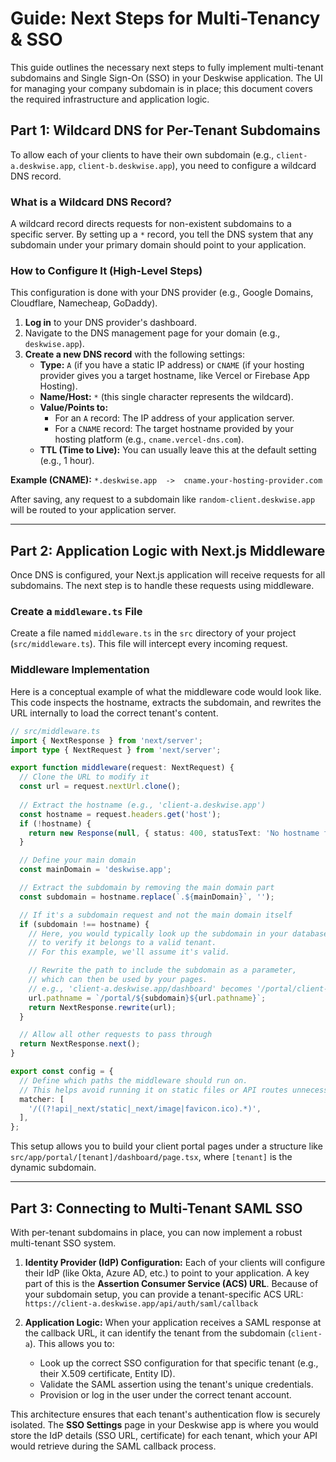 # Guide: Next Steps for Multi-Tenancy & SSO

This guide outlines the necessary next steps to fully implement multi-tenant subdomains and Single Sign-On (SSO) in your Deskwise application. The UI for managing your company subdomain is in place; this document covers the required infrastructure and application logic.

## Part 1: Wildcard DNS for Per-Tenant Subdomains

To allow each of your clients to have their own subdomain (e.g., `client-a.deskwise.app`, `client-b.deskwise.app`), you need to configure a wildcard DNS record.

### What is a Wildcard DNS Record?

A wildcard record directs requests for non-existent subdomains to a specific server. By setting up a `*` record, you tell the DNS system that any subdomain under your primary domain should point to your application.

### How to Configure It (High-Level Steps)

This configuration is done with your DNS provider (e.g., Google Domains, Cloudflare, Namecheap, GoDaddy).

1.  **Log in** to your DNS provider's dashboard.
2.  Navigate to the DNS management page for your domain (e.g., `deskwise.app`).
3.  **Create a new DNS record** with the following settings:
    *   **Type:** `A` (if you have a static IP address) or `CNAME` (if your hosting provider gives you a target hostname, like Vercel or Firebase App Hosting).
    *   **Name/Host:** `*` (this single character represents the wildcard).
    *   **Value/Points to:**
        *   For an `A` record: The IP address of your application server.
        *   For a `CNAME` record: The target hostname provided by your hosting platform (e.g., `cname.vercel-dns.com`).
    *   **TTL (Time to Live):** You can usually leave this at the default setting (e.g., 1 hour).

**Example (CNAME):**
`*.deskwise.app  ->  cname.your-hosting-provider.com`

After saving, any request to a subdomain like `random-client.deskwise.app` will be routed to your application server.

---

## Part 2: Application Logic with Next.js Middleware

Once DNS is configured, your Next.js application will receive requests for all subdomains. The next step is to handle these requests using middleware.

### Create a `middleware.ts` File

Create a file named `middleware.ts` in the `src` directory of your project (`src/middleware.ts`). This file will intercept every incoming request.

### Middleware Implementation

Here is a conceptual example of what the middleware code would look like. This code inspects the hostname, extracts the subdomain, and rewrites the URL internally to load the correct tenant's content.

```typescript
// src/middleware.ts
import { NextResponse } from 'next/server';
import type { NextRequest } from 'next/server';

export function middleware(request: NextRequest) {
  // Clone the URL to modify it
  const url = request.nextUrl.clone();
  
  // Extract the hostname (e.g., 'client-a.deskwise.app')
  const hostname = request.headers.get('host');
  if (!hostname) {
    return new Response(null, { status: 400, statusText: 'No hostname found' });
  }

  // Define your main domain
  const mainDomain = 'deskwise.app';

  // Extract the subdomain by removing the main domain part
  const subdomain = hostname.replace(`.${mainDomain}`, '');

  // If it's a subdomain request and not the main domain itself
  if (subdomain !== hostname) {
    // Here, you would typically look up the subdomain in your database
    // to verify it belongs to a valid tenant.
    // For this example, we'll assume it's valid.

    // Rewrite the path to include the subdomain as a parameter,
    // which can then be used by your pages.
    // e.g., 'client-a.deskwise.app/dashboard' becomes '/portal/client-a/dashboard'
    url.pathname = `/portal/${subdomain}${url.pathname}`;
    return NextResponse.rewrite(url);
  }

  // Allow all other requests to pass through
  return NextResponse.next();
}

export const config = {
  // Define which paths the middleware should run on.
  // This helps avoid running it on static files or API routes unnecessarily.
  matcher: [
    '/((?!api|_next/static|_next/image|favicon.ico).*)',
  ],
};
```

This setup allows you to build your client portal pages under a structure like `src/app/portal/[tenant]/dashboard/page.tsx`, where `[tenant]` is the dynamic subdomain.

---

## Part 3: Connecting to Multi-Tenant SAML SSO

With per-tenant subdomains in place, you can now implement a robust multi-tenant SSO system.

1.  **Identity Provider (IdP) Configuration:** Each of your clients will configure their IdP (like Okta, Azure AD, etc.) to point to your application. A key part of this is the **Assertion Consumer Service (ACS) URL**. Because of your subdomain setup, you can provide a tenant-specific ACS URL:
    `https://client-a.deskwise.app/api/auth/saml/callback`

2.  **Application Logic:** When your application receives a SAML response at the callback URL, it can identify the tenant from the subdomain (`client-a`). This allows you to:
    *   Look up the correct SSO configuration for that specific tenant (e.g., their X.509 certificate, Entity ID).
    *   Validate the SAML assertion using the tenant's unique credentials.
    *   Provision or log in the user under the correct tenant account.

This architecture ensures that each tenant's authentication flow is securely isolated. The **SSO Settings** page in your Deskwise app is where you would store the IdP details (SSO URL, certificate) for each tenant, which your API would retrieve during the SAML callback process.
